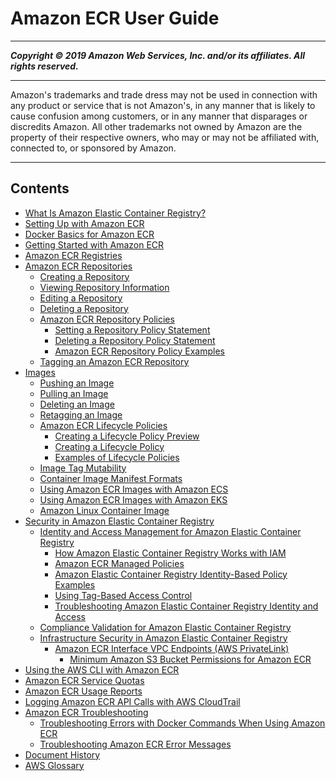 # Amazon ECR User Guide

-----
*****Copyright &copy; 2019 Amazon Web Services, Inc. and/or its affiliates. All rights reserved.*****

-----
Amazon's trademarks and trade dress may not be used in 
     connection with any product or service that is not Amazon's, 
     in any manner that is likely to cause confusion among customers, 
     or in any manner that disparages or discredits Amazon. All other 
     trademarks not owned by Amazon are the property of their respective
     owners, who may or may not be affiliated with, connected to, or 
     sponsored by Amazon.

-----
## Contents
+ [What Is Amazon Elastic Container Registry?](what-is-ecr.md)
+ [Setting Up with Amazon ECR](get-set-up-for-amazon-ecr.md)
+ [Docker Basics for Amazon ECR](docker-basics.md)
+ [Getting Started with Amazon ECR](ECR_GetStarted.md)
+ [Amazon ECR Registries](registries.md)
+ [Amazon ECR Repositories](Repositories.md)
   + [Creating a Repository](repository-create.md)
   + [Viewing Repository Information](repository-info.md)
   + [Editing a Repository](repository-edit.md)
   + [Deleting a Repository](repository-delete.md)
   + [Amazon ECR Repository Policies](repository-policies.md)
      + [Setting a Repository Policy Statement](set-repository-policy.md)
      + [Deleting a Repository Policy Statement](delete-repository-policy.md)
      + [Amazon ECR Repository Policy Examples](RepositoryPolicyExamples.md)
   + [Tagging an Amazon ECR Repository](ecr-using-tags.md)
+ [Images](images.md)
   + [Pushing an Image](docker-push-ecr-image.md)
   + [Pulling an Image](docker-pull-ecr-image.md)
   + [Deleting an Image](delete_image.md)
   + [Retagging an Image](image-retag.md)
   + [Amazon ECR Lifecycle Policies](LifecyclePolicies.md)
      + [Creating a Lifecycle Policy Preview](lpp_creation.md)
      + [Creating a Lifecycle Policy](lp_creation.md)
      + [Examples of Lifecycle Policies](lifecycle_policy_examples.md)
   + [Image Tag Mutability](image-tag-mutability.md)
   + [Container Image Manifest Formats](image-manifest-formats.md)
   + [Using Amazon ECR Images with Amazon ECS](ECR_on_ECS.md)
   + [Using Amazon ECR Images with Amazon EKS](ECR_on_EKS.md)
   + [Amazon Linux Container Image](amazon_linux_container_image.md)
+ [Security in Amazon Elastic Container Registry](security.md)
   + [Identity and Access Management for Amazon Elastic Container Registry](security-iam.md)
      + [How Amazon Elastic Container Registry Works with IAM](security_iam_service-with-iam.md)
      + [Amazon ECR Managed Policies](ecr_managed_policies.md)
      + [Amazon Elastic Container Registry Identity-Based Policy Examples](security_iam_id-based-policy-examples.md)
      + [Using Tag-Based Access Control](ecr-supported-iam-actions-tagging.md)
      + [Troubleshooting Amazon Elastic Container Registry Identity and Access](security_iam_troubleshoot.md)
   + [Compliance Validation for Amazon Elastic Container Registry](ecr-compliance.md)
   + [Infrastructure Security in Amazon Elastic Container Registry](infrastructure-security.md)
      + [Amazon ECR Interface VPC Endpoints (AWS PrivateLink)](vpc-endpoints.md)
         + [Minimum Amazon S3 Bucket Permissions for Amazon ECR](ecr-minimum-s3-perms.md)
+ [Using the AWS CLI with Amazon ECR](ECR_AWSCLI.md)
+ [Amazon ECR Service Quotas](service-quotas.md)
+ [Amazon ECR Usage Reports](usage-reports.md)
+ [Logging Amazon ECR API Calls with AWS CloudTrail](logging-using-cloudtrail.md)
+ [Amazon ECR Troubleshooting](troubleshooting.md)
   + [Troubleshooting Errors with Docker Commands When Using Amazon ECR](common-errors-docker.md)
   + [Troubleshooting Amazon ECR Error Messages](common-errors.md)
+ [Document History](doc-history.md)
+ [AWS Glossary](glossary.md)